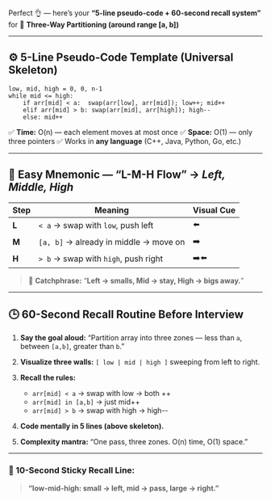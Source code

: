 Perfect 👌 — here’s your **“5-line pseudo-code + 60-second recall system”** for
🧩 **Three-Way Partitioning (around range [a, b])**

---

## ⚙️ 5-Line Pseudo-Code Template (Universal Skeleton)

```
low, mid, high = 0, 0, n-1
while mid <= high:
    if arr[mid] < a:  swap(arr[low], arr[mid]); low++; mid++
    elif arr[mid] > b: swap(arr[mid], arr[high]); high--
    else: mid++
```

✅ **Time:** O(n) — each element moves at most once
✅ **Space:** O(1) — only three pointers
✅ Works in **any language** (C++, Java, Python, Go, etc.)

---

## 🧠 Easy Mnemonic — “L-M-H Flow” → *Left, Middle, High*

| Step  | Meaning                                | Visual Cue |
| ----- | -------------------------------------- | ---------- |
| **L** | `< a` → swap with `low`, push left     | ⬅️         |
| **M** | `[a, b]` → already in middle → move on | ➡️         |
| **H** | `> b` → swap with `high`, push right   | ➡️⬅️       |

> 💬 **Catchphrase:**
> “**Left → smalls, Mid → stay, High → bigs away.**”

---

## 🕒 60-Second Recall Routine Before Interview

1. **Say the goal aloud:**
   “Partition array into three zones — less than `a`, between `[a,b]`, greater than `b`.”

2. **Visualize three walls:**
   `[ low | mid | high ]` sweeping from left to right.

3. **Recall the rules:**

   * `arr[mid] < a` → swap with low → both ++
   * `arr[mid] in [a,b]` → just mid++
   * `arr[mid] > b` → swap with high → high--

4. **Code mentally in 5 lines (above skeleton).**

5. **Complexity mantra:**
   “One pass, three zones. O(n) time, O(1) space.”

---

### 🎯 10-Second Sticky Recall Line:

> **“low-mid-high: small → left, mid → pass, large → right.”**
